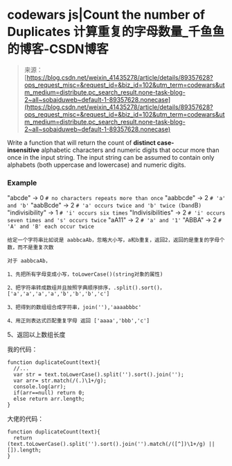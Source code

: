 <!--yml
category: codewars
date: 2022-08-13 11:52:13
-->

# codewars js|Count the number of Duplicates 计算重复的字母数量_千鱼鱼的博客-CSDN博客

> 来源：[https://blog.csdn.net/weixin_41435278/article/details/89357628?ops_request_misc=&request_id=&biz_id=102&utm_term=codewars&utm_medium=distribute.pc_search_result.none-task-blog-2~all~sobaiduweb~default-1-89357628.nonecase](https://blog.csdn.net/weixin_41435278/article/details/89357628?ops_request_misc=&request_id=&biz_id=102&utm_term=codewars&utm_medium=distribute.pc_search_result.none-task-blog-2~all~sobaiduweb~default-1-89357628.nonecase)

Write a function that will return the count of **distinct case-insensitive** alphabetic characters and numeric digits that occur more than once in the input string. The input string can be assumed to contain only alphabets (both uppercase and lowercase) and numeric digits.

### Example

"abcde" -> 0 `# no characters repeats more than once`
"aabbcde" -> 2 `# 'a' and 'b'`
"aabBcde" -> 2 `# 'a' occurs twice and 'b' twice (`b` and `B`)`
"indivisibility" -> 1 `# 'i' occurs six times`
"Indivisibilities" -> 2 `# 'i' occurs seven times and 's' occurs twice`
"aA11" -> 2 `# 'a' and '1'`
"ABBA" -> 2 `# 'A' and 'B' each occur twice`

`给定一个字符串比如说是 aabbcaAb，忽略大小写，a和b重复，返回2，返回的是重复的字母个数，而不是重复次数`

`对于 aabbcaAb，`

`1、先把所有字母变成小写，toLowerCase()(string对象的属性)`

`2、把字符串转成数组并且按照字典顺序排序，.split().sort()，['a','a','a','a','b','b','b','c']`

`3、把得到的数组组合成字符串，join(''),'aaaabbbc'`

`4、用正则表达式匹配重复字母 返回 ['aaaa','bbb','c']`

5、返回以上数组长度

我的代码：

```
function duplicateCount(text){
  //...
  var str = text.toLowerCase().split('').sort().join('');
  var arr= str.match(/(.)\1+/g);
  console.log(arr);
  if(arr==null) return 0;
  else return arr.length; 
}
```

大佬的代码：

```
function duplicateCount(text){
  return (text.toLowerCase().split('').sort().join('').match(/([^])\1+/g) || []).length;
}
```
